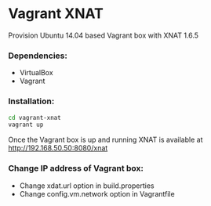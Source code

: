 # Vagrant XNAT

Provision Ubuntu 14.04 based Vagrant box with XNAT 1.6.5


### Dependencies:
* VirtualBox
* Vagrant

### Installation:
```bash
cd vagrant-xnat
vagrant up
```

Once the Vagrant box is up and running XNAT is available at http://192.168.50.50:8080/xnat

### Change IP address of Vagrant box:
* Change xdat.url option in build.properties
* Change config.vm.network option in Vagrantfile
